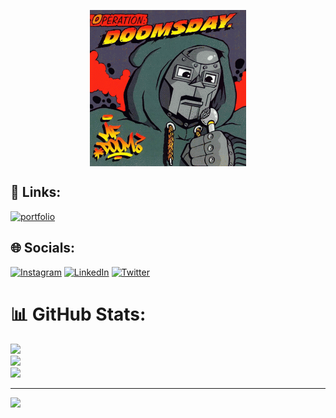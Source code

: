 <p align="center">
    <img align="center" src="img/mf-doom-gif.gif" width="250" height="250">
</p>

## 🔗 Links:
[![portfolio](https://img.shields.io/badge/my_portfolio-000?style=for-the-badge&logo=ko-fi&logoColor=white)](https://camilocastellar.me/)

## 🌐 Socials:
[![Instagram](https://img.shields.io/badge/Instagram-%23E4405F.svg?logo=Instagram&logoColor=white)](https://www.instagram.com/aka.milow/) 
[![LinkedIn](https://img.shields.io/badge/LinkedIn-%230077B5.svg?logo=linkedin&logoColor=white)](https://www.linkedin.com/in/camilocastellar/)
[![Twitter](https://img.shields.io/badge/Twitter-%231DA1F2.svg?logo=Twitter&logoColor=white)](https://twitter.com/aka_milow) 

# 📊 GitHub Stats:
![](https://github-readme-stats.vercel.app/api?username=akamilow&theme=merko&hide_border=true&include_all_commits=false&count_private=false)<br/>
![](https://github-readme-streak-stats.herokuapp.com/?user=akamilow&theme=merko&hide_border=true)<br/>
![](https://github-readme-stats.vercel.app/api/top-langs/?username=akamilow&theme=merko&hide_border=true&include_all_commits=false&count_private=false&layout=compact)


---
![](https://komarev.com/ghpvc/?username=akamilow&color=grey&style=flat-square&label=views)
